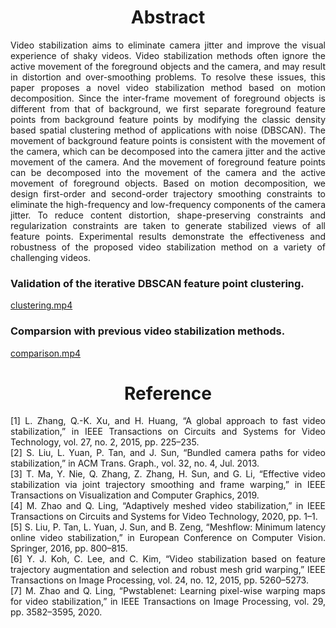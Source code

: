 <h1 align="center">Abstract</h1>

<div align="justify"> Video stabilization aims to eliminate  camera jitter and improve the visual experience of shaky videos. Video stabilization methods often ignore the active movement of the foreground objects and the camera, and may result in distortion and over-smoothing problems. To resolve these issues, this paper proposes a novel video stabilization method based on motion decomposition. Since the inter-frame movement of foreground objects is different from that of background, we first separate foreground feature points from background feature points by modifying the classic density based spatial clustering method of applications with noise (DBSCAN). The movement of background feature points is consistent with the movement of the camera, which can be decomposed into the camera jitter and the active movement of the camera. And the movement of foreground feature points can be decomposed into the movement of the camera and the active movement of foreground objects. Based on motion decomposition, we design first-order and second-order trajectory smoothing constraints to eliminate the high-frequency and low-frequency components of the camera jitter. To reduce content distortion, shape-preserving constraints and regularization constraints are taken to generate stabilized views of all feature points. Experimental results demonstrate the effectiveness and robustness of the proposed video stabilization method on a variety of challenging videos.</div>

<h3>Validation of the iterative DBSCAN feature point clustering.</h3>
<a href="https://media.githubusercontent.com/media/ustcwangjian/Robust-Video-Stabilization-based-on-Motion-Decomposition/gh-pages/clustering.mp4">clustering.mp4</a>

<h3>Comparsion with previous video stabilization methods.</h3>
<a href="https://media.githubusercontent.com/media/ustcwangjian/Robust-Video-Stabilization-based-on-Motion-Decomposition/gh-pages/comparison.mp4">comparison.mp4</a>

<h1 align="center">Reference</h1>
<div align="justify">[1] L. Zhang, Q.-K. Xu, and H. Huang, “A global approach to fast video stabilization,” in IEEE Transactions on Circuits and Systems for Video Technology, vol. 27, no. 2, 2015, pp. 225–235.</div>
<div align="justify">[2] S. Liu, L. Yuan, P. Tan, and J. Sun, “Bundled camera paths for video stabilization,” in ACM Trans. Graph., vol. 32, no. 4, Jul. 2013.</div> 
<div align="justify">[3] T. Ma, Y. Nie, Q. Zhang, Z. Zhang, H. Sun, and G. Li, “Effective video stabilization via joint trajectory smoothing and frame warping,” in IEEE Transactions on Visualization and Computer Graphics, 2019.</div>       
<div align="justify">[4] M. Zhao and Q. Ling, “Adaptively meshed video stabilization,” in IEEE Transactions on Circuits and Systems for Video Technology, 2020, pp. 1–1. </div>   
<div align="justify">[5] S. Liu, P. Tan, L. Yuan, J. Sun, and B. Zeng, “Meshflow: Minimum latency online video stabilization,” in European Conference on Computer Vision. Springer, 2016, pp. 800–815.</div>
<div align="justify">[6] Y. J. Koh, C. Lee, and C. Kim, “Video stabilization based on feature trajectory augmentation and selection and robust mesh grid warping,” IEEE Transactions on Image Processing, vol. 24, no. 12, 2015, pp. 5260–5273.</div>
<div align="justify">[7] M. Zhao and Q. Ling, “Pwstablenet: Learning pixel-wise warping maps for video stabilization,” in IEEE Transactions on Image Processing, vol. 29, pp. 3582–3595, 2020. </div> 
